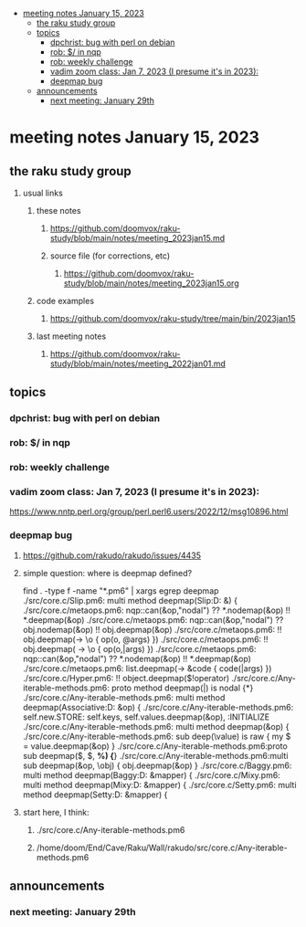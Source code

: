 - [meeting notes January 15, 2023](#orga64dc5f)
  - [the raku study group](#org77a6fd1)
  - [topics](#org0fd158d)
    - [dpchrist: bug with perl on debian](#org8f842a4)
    - [rob: $/ in nqp](#org3802e7e)
    - [rob: weekly challenge](#orgd453e1b)
    - [vadim zoom class: Jan 7, 2023 (I presume it's in 2023):](#org5460e87)
    - [deepmap bug](#orgc4e93f4)
  - [announcements](#org72dc886)
    - [next meeting: January 29th](#orgfcd956d)


<a id="orga64dc5f"></a>

# meeting notes January 15, 2023


<a id="org77a6fd1"></a>

## the raku study group

1.  usual links

    1.  these notes
    
        1.  <https://github.com/doomvox/raku-study/blob/main/notes/meeting_2023jan15.md>
        
        2.  source file (for corrections, etc)
        
            1.  <https://github.com/doomvox/raku-study/blob/main/notes/meeting_2023jan15.org>
    
    2.  code examples
    
        1.  <https://github.com/doomvox/raku-study/tree/main/bin/2023jan15>
    
    3.  last meeting notes
    
        1.  <https://github.com/doomvox/raku-study/blob/main/notes/meeting_2022jan01.md>


<a id="org0fd158d"></a>

## topics


<a id="org8f842a4"></a>

### dpchrist: bug with perl on debian


<a id="org3802e7e"></a>

### rob: $/ in nqp


<a id="orgd453e1b"></a>

### rob: weekly challenge


<a id="org5460e87"></a>

### vadim zoom class: Jan 7, 2023 (I presume it's in 2023):

<https://www.nntp.perl.org/group/perl.perl6.users/2022/12/msg10896.html>


<a id="orgc4e93f4"></a>

### deepmap bug

1.  <https://github.com/rakudo/rakudo/issues/4435>

2.  simple question: where is deepmap defined?

    find . -type f -name "\*.pm6" | xargs egrep deepmap ./src/core.c/Slip.pm6: multi method deepmap(Slip:D: &) { ./src/core.c/metaops.pm6: nqp::can(&op,"nodal") ?? \*.nodemap(&op) !! \*.deepmap(&op) ./src/core.c/metaops.pm6: nqp::can(&op,"nodal") ?? obj.nodemap(&op) !! obj.deepmap(&op) ./src/core.c/metaops.pm6: !! obj.deepmap(-> \o { op(o, @args) }) ./src/core.c/metaops.pm6: !! obj.deepmap( -> \o { op(o,|args) }) ./src/core.c/metaops.pm6: nqp::can(&op,"nodal") ?? \*.nodemap(&op) !! \*.deepmap(&op) ./src/core.c/metaops.pm6: list.deepmap(-> &code { code(|args) }) ./src/core.c/Hyper.pm6: !! object.deepmap($!operator) ./src/core.c/Any-iterable-methods.pm6: proto method deepmap(|) is nodal {\*} ./src/core.c/Any-iterable-methods.pm6: multi method deepmap(Associative:D: &op) { ./src/core.c/Any-iterable-methods.pm6: self.new.STORE: self.keys, self.values.deepmap(&op), :INITIALIZE ./src/core.c/Any-iterable-methods.pm6: multi method deepmap(&op) { ./src/core.c/Any-iterable-methods.pm6: sub deep(\value) is raw { my $ = value.deepmap(&op) } ./src/core.c/Any-iterable-methods.pm6:proto sub deepmap($, $, **%) {**} ./src/core.c/Any-iterable-methods.pm6:multi sub deepmap(&op, \obj) { obj.deepmap(&op) } ./src/core.c/Baggy.pm6: multi method deepmap(Baggy:D: &mapper) { ./src/core.c/Mixy.pm6: multi method deepmap(Mixy:D: &mapper) { ./src/core.c/Setty.pm6: multi method deepmap(Setty:D: &mapper) {

3.  start here, I think:

    1.  ./src/core.c/Any-iterable-methods.pm6
    
    2.  /home/doom/End/Cave/Raku/Wall/rakudo/src/core.c/Any-iterable-methods.pm6


<a id="org72dc886"></a>

## announcements


<a id="orgfcd956d"></a>

### next meeting: January 29th

